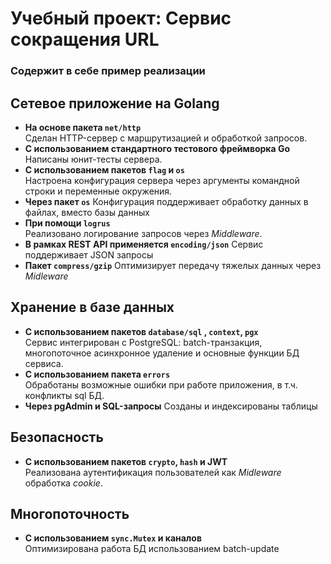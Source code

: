 # Учебный проект: Сервис сокращения URL

### Содержит в себе пример реализации

## Сетевое приложение на Golang
- **На основе пакета `net/http`**  
  Сделан HTTP-сервер с маршрутизацией и обработкой запросов.  
- **С использованием стандартного тестового фреймворка Go**  
  Написаны юнит-тесты сервера.  
- **С использованием пакетов `flag` и `os`**  
  Настроена конфигурация сервера через аргументы командной строки и переменные окружения.
- **Через пакет `os`**
 Конфигурация поддерживает обработку данных в файлах, вместо базы данных
- **При помощи `logrus`**  
  Реализовано логирование запросов через *Middleware*.  
- **В рамках REST API применяется `encoding/json`**
	Сервис поддерживает JSON запросы
- **Пакет `compress/gzip`**
	Оптимизирует передачу тяжелых данных через *Midleware*

## Хранение в базе данных
- **С использованием пакетов `database/sql` , `context`, `pgx`**  
  Cервис интегрирован с PostgreSQL: batch-транзакция, многопоточное асинхронное удаление и основные функции БД сервиса.
- **С использованием пакета `errors`**  
  Обработаны возможные ошибки при работе приложения, в т.ч. конфликты sql БД.  
- **Через pgAdmin и SQL-запросы**
	Созданы и индексированы таблицы 	

## Безопасность
- **С использованием пакетов `crypto`, `hash` и JWT**  
  Реализована аутентификация пользователей как *Midleware* обработка *cookie*.  
## Многопоточность
- **С использованием `sync.Mutex` и каналов**  
  Оптимизирована работа БД использованием batch-update  

